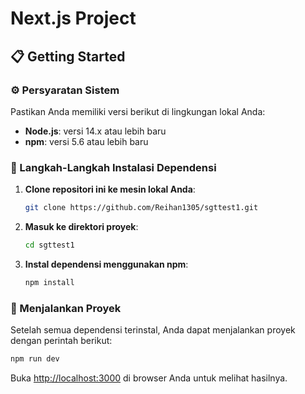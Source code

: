 
# Next.js Project

## 📋 Getting Started

### ⚙️ Persyaratan Sistem

Pastikan Anda memiliki versi berikut di lingkungan lokal Anda:

- **Node.js**: versi 14.x atau lebih baru
- **npm**: versi 5.6 atau lebih baru

### 🔧 Langkah-Langkah Instalasi Dependensi

1. **Clone repositori ini ke mesin lokal Anda**:
   ```bash
   git clone https://github.com/Reihan1305/sgttest1.git
   ```

2. **Masuk ke direktori proyek**:
   ```bash
   cd sgttest1
   ```

3. **Instal dependensi menggunakan npm**:
   ```bash
   npm install
   ```

### 🚀 Menjalankan Proyek

Setelah semua dependensi terinstal, Anda dapat menjalankan proyek dengan perintah berikut:

```bash
npm run dev
```

Buka [http://localhost:3000](http://localhost:3000) di browser Anda untuk melihat hasilnya.
